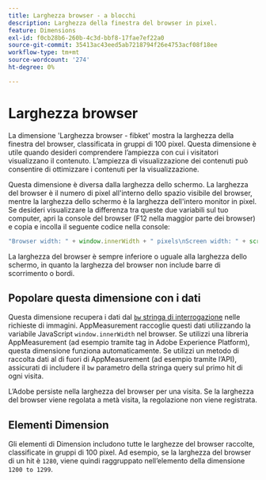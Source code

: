 ```yaml
---
title: Larghezza browser - a blocchi
description: Larghezza della finestra del browser in pixel.
feature: Dimensions
exl-id: f0cb28b6-260b-4c3d-bbf8-17fae7ef22a0
source-git-commit: 35413ac43eed5ab7218794f26e4753acf08f18ee
workflow-type: tm+mt
source-wordcount: '274'
ht-degree: 0%

---
```


# Larghezza browser

La dimensione &#39;Larghezza browser - fibket&#39; mostra la larghezza della finestra del browser, classificata in gruppi di 100 pixel. Questa dimensione è utile quando desideri comprendere l’ampiezza con cui i visitatori visualizzano il contenuto. L’ampiezza di visualizzazione dei contenuti può consentire di ottimizzare i contenuti per la visualizzazione.

Questa dimensione è diversa dalla larghezza dello schermo. La larghezza del browser è il numero di pixel all&#39;interno dello spazio visibile del browser, mentre la larghezza dello schermo è la larghezza dell&#39;intero monitor in pixel. Se desideri visualizzare la differenza tra queste due variabili sul tuo computer, apri la console del browser (F12 nella maggior parte dei browser) e copia e incolla il seguente codice nella console:

```javascript
"Browser width: " + window.innerWidth + " pixels\nScreen width: " + screen.width + " pixels";
```

La larghezza del browser è sempre inferiore o uguale alla larghezza dello schermo, in quanto la larghezza del browser non include barre di scorrimento o bordi.

## Popolare questa dimensione con i dati

Questa dimensione recupera i dati dal [`bw` stringa di interrogazione](/help/implement/validate/query-parameters.md) nelle richieste di immagini. AppMeasurement raccoglie questi dati utilizzando la variabile JavaScript `window.innerWidth` nel browser. Se utilizzi una libreria AppMeasurement (ad esempio tramite tag in Adobe Experience Platform), questa dimensione funziona automaticamente. Se utilizzi un metodo di raccolta dati al di fuori di AppMeasurement (ad esempio tramite l’API), assicurati di includere il `bw` parametro della stringa query sul primo hit di ogni visita.

L’Adobe persiste nella larghezza del browser per una visita. Se la larghezza del browser viene regolata a metà visita, la regolazione non viene registrata.

## Elementi Dimension

Gli elementi di Dimension includono tutte le larghezze del browser raccolte, classificate in gruppi di 100 pixel. Ad esempio, se la larghezza del browser di un hit è `1280`, viene quindi raggruppato nell’elemento della dimensione `1200 to 1299`.
